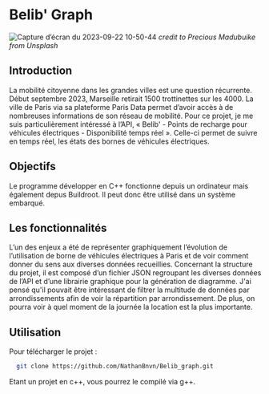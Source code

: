 # Belib' Graph

![Capture d’écran du 2023-09-22 10-50-44](https://github.com/NathanBnvn/Belib_graph/assets/45998296/4efb1203-a95e-4101-9a16-84f29153a00c)
*credit to Precious Madubuike from Unsplash*

## Introduction
La mobilité citoyenne dans les grandes villes est une question récurrente.  
Début septembre 2023, Marseille retirait 1500 trottinettes sur les 4000. 
La ville de Paris via sa plateforme Paris Data permet d’avoir accès à de nombreuses informations de son réseau de mobilité. 
Pour ce projet, je me suis particulièrement intéressé à l’API, « Belib' - Points de recharge pour véhicules électriques - Disponibilité temps réel ». 
Celle-ci permet de suivre en temps réel, les états des bornes de véhicules électriques.

## Objectifs
Le programme développer en C++ fonctionne depuis un ordinateur mais également depus Buildroot. Il peut donc être utilisé dans un système embarqué.

## Les fonctionnalités
L’un des enjeux a été de représenter graphiquement l’évolution de l’utilisation de borne de véhicules électriques à Paris et de voir comment donner du sens aux diverses données recueillies. 
Concernant la structure du projet, il est composé d’un fichier JSON regroupant les diverses données de l’API et d’une librairie graphique pour la génération de diagramme. 
J'ai pensé qu'il pouvait être intéressant de filtrer la multitude de données par arrondissements afin de voir la répartition par arrondissement.
De plus, on pourra voir à quel moment de la journée la location est la plus importante.

## Utilisation
Pour télécharger le projet : 

```sh
  git clone https://github.com/NathanBnvn/Belib_graph.git
```

Etant un projet en c++, vous pourrez le compilé via g++.